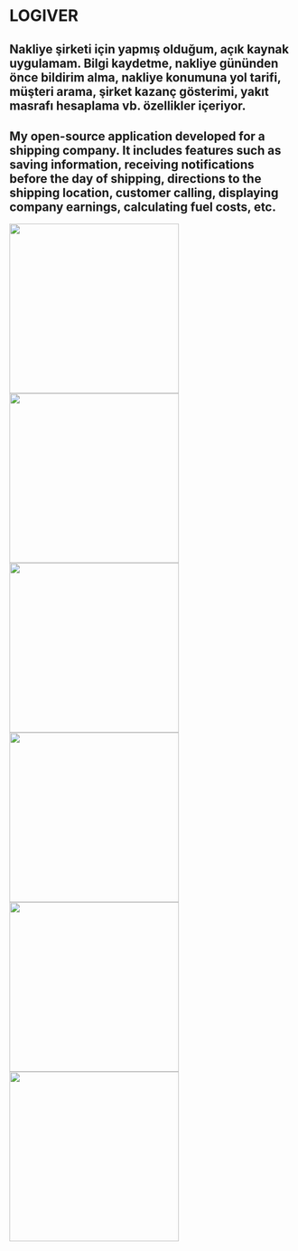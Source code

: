 # LOGIVER 
## Nakliye şirketi için yapmış olduğum, açık kaynak uygulamam. Bilgi kaydetme, nakliye gününden önce bildirim alma, nakliye konumuna yol tarifi, müşteri arama, şirket kazanç gösterimi, yakıt masrafı hesaplama vb. özellikler içeriyor.
## My open-source application developed for a shipping company. It includes features such as saving information, receiving notifications before the day of shipping, directions to the shipping location, customer calling, displaying company earnings, calculating fuel costs, etc.

<img src="https://github.com/alperdbs/logiver/assets/83196451/c078bb8e-f3bb-4157-af58-bc2fcfde8268" width="300">
<img src="https://github.com/alperdbs/logiver/assets/83196451/2be2df27-7d97-4dac-be7f-0256ad3b8654" width="300">
<img src="https://github.com/alperdbs/logiver/assets/83196451/f35b3538-4110-4ac6-91af-94e4d11e28a4" width="300">
<img src="https://github.com/alperdbs/logiver/assets/83196451/f6b5b83d-209c-44cf-83f9-068fa0a44f5b" width="300">
<img src="https://github.com/alperdbs/logiver/assets/83196451/43152427-b20f-4a42-b951-4e3fb098618e" width="300">
<img src="https://github.com/alperdbs/logiver/assets/83196451/7e0ed8c9-2cc1-4af9-a877-f7390259d480" width="300">

